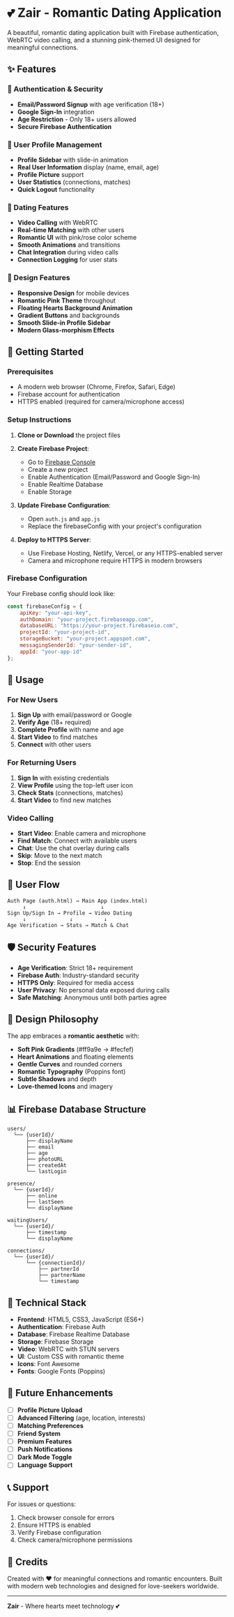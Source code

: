 # 💕 Zair - Romantic Dating Application

A beautiful, romantic dating application built with Firebase authentication, WebRTC video calling, and a stunning pink-themed UI designed for meaningful connections.

## ✨ Features

### 🔐 Authentication & Security
- **Email/Password Signup** with age verification (18+)
- **Google Sign-In** integration
- **Age Restriction** - Only 18+ users allowed
- **Secure Firebase Authentication**

### 👤 User Profile Management
- **Profile Sidebar** with slide-in animation
- **Real User Information** display (name, email, age)
- **Profile Picture** support
- **User Statistics** (connections, matches)
- **Quick Logout** functionality

### 💝 Dating Features
- **Video Calling** with WebRTC
- **Real-time Matching** with other users
- **Romantic UI** with pink/rose color scheme
- **Smooth Animations** and transitions
- **Chat Integration** during video calls
- **Connection Logging** for user stats

### 🎨 Design Features
- **Responsive Design** for mobile devices
- **Romantic Pink Theme** throughout
- **Floating Hearts Background Animation**
- **Gradient Buttons** and backgrounds
- **Smooth Slide-in Profile Sidebar**
- **Modern Glass-morphism Effects**

## 🚀 Getting Started

### Prerequisites
- A modern web browser (Chrome, Firefox, Safari, Edge)
- Firebase account for authentication
- HTTPS enabled (required for camera/microphone access)

### Setup Instructions

1. **Clone or Download** the project files
2. **Create Firebase Project**:
   - Go to [Firebase Console](https://console.firebase.google.com)
   - Create a new project
   - Enable Authentication (Email/Password and Google Sign-In)
   - Enable Realtime Database
   - Enable Storage

3. **Update Firebase Configuration**:
   - Open `auth.js` and `app.js`
   - Replace the firebaseConfig with your project's configuration

4. **Deploy to HTTPS Server**:
   - Use Firebase Hosting, Netlify, Vercel, or any HTTPS-enabled server
   - Camera and microphone require HTTPS in modern browsers

### Firebase Configuration

Your Firebase config should look like:
```javascript
const firebaseConfig = {
    apiKey: "your-api-key",
    authDomain: "your-project.firebaseapp.com",
    databaseURL: "https://your-project.firebaseio.com",
    projectId: "your-project-id",
    storageBucket: "your-project.appspot.com",
    messagingSenderId: "your-sender-id",
    appId: "your-app-id"
};
```

## 📱 Usage

### For New Users
1. **Sign Up** with email/password or Google
2. **Verify Age** (18+ required)
3. **Complete Profile** with name and age
4. **Start Video** to find matches
5. **Connect** with other users

### For Returning Users
1. **Sign In** with existing credentials
2. **View Profile** using the top-left user icon
3. **Check Stats** (connections, matches)
4. **Start Video** to find new matches

### Video Calling
- **Start Video**: Enable camera and microphone
- **Find Match**: Connect with available users
- **Chat**: Use the chat overlay during calls
- **Skip**: Move to the next match
- **Stop**: End the session

## 🎯 User Flow

```
Auth Page (auth.html) → Main App (index.html)
     ↓                        ↓
Sign Up/Sign In → Profile → Video Dating
     ↓              ↓          ↓
Age Verification → Stats → Match & Chat
```

## 🛡️ Security Features

- **Age Verification**: Strict 18+ requirement
- **Firebase Auth**: Industry-standard security
- **HTTPS Only**: Required for media access
- **User Privacy**: No personal data exposed during calls
- **Safe Matching**: Anonymous until both parties agree

## 🎨 Design Philosophy

The app embraces a **romantic aesthetic** with:
- **Soft Pink Gradients** (#ff9a9e → #fecfef)
- **Heart Animations** and floating elements
- **Gentle Curves** and rounded corners
- **Romantic Typography** (Poppins font)
- **Subtle Shadows** and depth
- **Love-themed Icons** and imagery

## 📊 Firebase Database Structure

```
users/
  └── {userId}/
      ├── displayName
      ├── email
      ├── age
      ├── photoURL
      ├── createdAt
      └── lastLogin

presence/
  └── {userId}/
      ├── online
      ├── lastSeen
      └── displayName

waitingUsers/
  └── {userId}/
      ├── timestamp
      └── displayName

connections/
  └── {userId}/
      └── {connectionId}/
          ├── partnerId
          ├── partnerName
          └── timestamp
```

## 🔧 Technical Stack

- **Frontend**: HTML5, CSS3, JavaScript (ES6+)
- **Authentication**: Firebase Auth
- **Database**: Firebase Realtime Database
- **Storage**: Firebase Storage
- **Video**: WebRTC with STUN servers
- **UI**: Custom CSS with romantic theme
- **Icons**: Font Awesome
- **Fonts**: Google Fonts (Poppins)

## 🌟 Future Enhancements

- [ ] **Profile Picture Upload**
- [ ] **Advanced Filtering** (age, location, interests)
- [ ] **Matching Preferences**
- [ ] **Friend System**
- [ ] **Premium Features**
- [ ] **Push Notifications**
- [ ] **Dark Mode Toggle**
- [ ] **Language Support**

## 📞 Support

For issues or questions:
1. Check browser console for errors
2. Ensure HTTPS is enabled
3. Verify Firebase configuration
4. Check camera/microphone permissions

## 💝 Credits

Created with ❤️ for meaningful connections and romantic encounters. Built with modern web technologies and designed for love-seekers worldwide.

---

**Zair** - Where hearts meet technology 💕